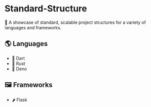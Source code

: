 # Standard-Structure

📂 A showcase of standard, scalable project structures for a variety of languages and frameworks.

## 🌎 Languages

- 🎯 Dart
- 🦀 Rust
- 🦕 Deno

## 🖼️ Frameworks

- 🌶 Flask
